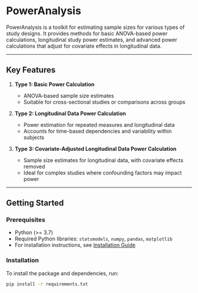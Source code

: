 # PowerAnalysis

PowerAnalysis is a toolkit for estimating sample sizes for various types of study designs. It provides methods for basic ANOVA-based power calculations, longitudinal study power estimates, and advanced power calculations that adjust for covariate effects in longitudinal data.

---

## Key Features

1. **Type 1: Basic Power Calculation**
   - ANOVA-based sample size estimates
   - Suitable for cross-sectional studies or comparisons across groups

2. **Type 2: Longitudinal Data Power Calculation**
   - Power estimation for repeated measures and longitudinal data
   - Accounts for time-based dependencies and variability within subjects

3. **Type 3: Covariate-Adjusted Longitudinal Data Power Calculation**
   - Sample size estimates for longitudinal data, with covariate effects removed
   - Ideal for complex studies where confounding factors may impact power

---

## Getting Started

### Prerequisites
- Python (>= 3.7)
- Required Python libraries: `statsmodels`, `numpy`, `pandas`, `matplotlib`
- For installation instructions, see [Installation Guide](#installation)

### Installation
To install the package and dependencies, run:
```bash
pip install -r requirements.txt

